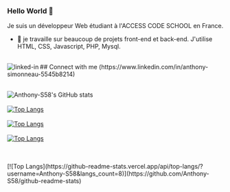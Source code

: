 ### Hello World 👋
Je suis un développeur Web étudiant à l'ACCESS CODE SCHOOL en France.
- 🔭 je travaille sur beaucoup de projets front-end et back-end. J'utilise HTML, CSS, Javascript, PHP, Mysql.
<br>
## Connect with me
<img align="left" alt="linked-in" src="https://img.shields.io/badge/linkedin-%230077B5.svg?&style=for-the-badge&logo=linkedin&logoColor=white" />(https://www.linkedin.com/in/anthony-simonneau-5545b8214)

<br>
<br>

![Anthony-S58's GitHub stats](https://github-readme-stats.vercel.app/api?username=Anthony-S58&theme=tokyonight&show_icons=true)
<br>
<br>
[![Top Langs](https://github-readme-stats.vercel.app/api/top-langs/?username=Anthony-S58)](https://github.com/Anthony-S58/github-readme-stats)
<br>
<br>
[![Top Langs](https://github-readme-stats.vercel.app/api/top-langs/?username=Anthony-S58&exclude_repo=github-readme-stats,anuraghazra.github.io)](https://github.com/Anthony-S58/github-readme-stats)
<br>
<br>
[![Top Langs](https://github-readme-stats.vercel.app/api/top-langs/?username=Anthony-S58&hide=javascript,html)](https://github.com/Anthony-S58/github-readme-stats)

<br>
<br>
[![Top Langs](https://github-readme-stats.vercel.app/api/top-langs/?username=Anthony-S58&langs_count=8)](https://github.com/Anthony-S58/github-readme-stats)

<br>



<!--
**Anthony-S58/Anthony-S58** is a ✨ _special_ ✨ repository because its `README.md` (this file) appears on your GitHub profile.

Here are some ideas to get you started:

- 🔭 I’m currently working on ... Something
- 🌱 I’m currently learning ... HTML, CSS, JavaScript, PHP
- 👯 I’m looking to collaborate on ...
- 🤔 I’m looking for help with ...
- 💬 Ask me about ...
- 📫 How to reach me: ...
- 😄 Pronouns: ...
- ⚡ Fun fact: ...
-->
